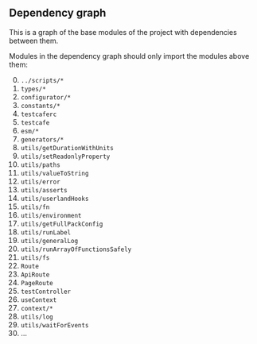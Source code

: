 ## Dependency graph

This is a graph of the base modules of the project with dependencies between them.

Modules in the dependency graph should only import the modules above them:

0. `../scripts/*`
1. `types/*`
2. `configurator/*`
3. `constants/*`
4. `testcaferc`
5. `testcafe`
6. `esm/*`
7. `generators/*`
8. `utils/getDurationWithUnits`
9. `utils/setReadonlyProperty`
10. `utils/paths`
11. `utils/valueToString`
12. `utils/error`
13. `utils/asserts`
14. `utils/userlandHooks`
15. `utils/fn`
16. `utils/environment`
17. `utils/getFullPackConfig`
18. `utils/runLabel`
19. `utils/generalLog`
20. `utils/runArrayOfFunctionsSafely`
21. `utils/fs`
22. `Route`
23. `ApiRoute`
24. `PageRoute`
25. `testController`
26. `useContext`
27. `context/*`
28. `utils/log`
29. `utils/waitForEvents`
30. ...
